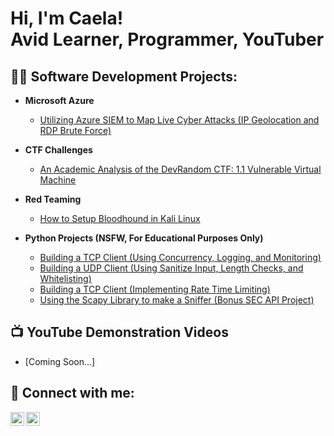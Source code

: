 <h1>Hi, I'm Caela! <br/><a href=""></a>Avid Learner</a>, <a href=""></a>Programmer</a>, <a href=""></a>YouTuber</a>

<h2>👨‍💻 Software Development Projects:</h2>

- <b>Microsoft Azure</b>
  - [Utilizing Azure SIEM to Map Live Cyber Attacks (IP Geolocation and RDP Brute Force)](https://github.com/CaelaMills/Azure-SIEM-Lab)
 
- <b>CTF Challenges</b>
  - [An Academic Analysis of the DevRandom CTF: 1.1 Vulnerable Virtual Machine]()

- <b>Red Teaming</b>
  - [How to Setup Bloodhound in Kali Linux](https://github.com/CaelaMills/BloodHound_Setup)

- <b>Python Projects (NSFW, For Educational Purposes Only)</b>
  - [Building a TCP Client (Using Concurrency, Logging, and Monitoring)](https://github.com/CaelaMills/TCPClient)
  - [Building a UDP Client (Using Sanitize Input, Length Checks, and Whitelisting)](https://github.com/CaelaMills/UDPClient)
  - [Building a TCP Client (Implementing Rate Time Limiting)](https://github.com/CaelaMills/TCPServer)
  - [Using the Scapy Library to make a Sniffer (Bonus SEC API Project)](https://github.com/CaelaMills/ScapySniffer/blob/master/sniffer.py)


<h2>📺 YouTube Demonstration Videos</h2>

- [Coming Soon...]

<h2> 🤳 Connect with me:</h2>

[<img align="left" alt="JoshMadakor | YouTube" width="22px" src="https://cdn.jsdelivr.net/npm/simple-icons@v3/icons/youtube.svg" />][youtube]
[<img align="left" alt="JoshMadakor | LinkedIn" width="22px" src="https://cdn.jsdelivr.net/npm/simple-icons@v3/icons/linkedin.svg" />][linkedin]

[youtube]: https://www.youtube.com/@caelamills2581
[linkedin]: https://www.linkedin.com/in/caela-mills

<!--
**CaelaMills/CaelaMills** is a ✨ _special_ ✨ repository because its `README.md` (this file) appears on your GitHub profile.

Here are some ideas to get you started:

- 🔭 I’m currently working on ...
- 🌱 I’m currently learning ...
- 👯 I’m looking to collaborate on ...
- 🤔 I’m looking for help with ...
- 💬 Ask me about ...
- 📫 How to reach me: ...
- 😄 Pronouns: ...
- ⚡ Fun fact: ...
-->

